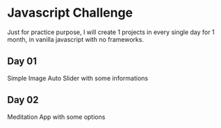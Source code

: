 # Javascript Challenge

Just for practice purpose, I will create 1 projects in every single day for 1 month, in vanilla javascript with no frameworks.

## Day 01

Simple Image Auto Slider with some informations 

## Day 02

Meditation App with some options
